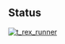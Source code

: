 ## Status

[![t_rex_runner](https://catalog.flipperzero.one/application/t_rex_runner/widget)](https://catalog.flipperzero.one/application/t_rex_runner/page)